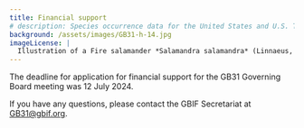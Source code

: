 ```yaml
---
title: Financial support
# description: Species occurrence data for the United States and U.S. Territories.
background: /assets/images/GB31-h-14.jpg
imageLicense: |
  Illustration of a Fire salamander *Salamandra salamandra* (Linnaeus, 1758) from Recherches embryologiques, histologiques et physiologiques sur les glandes à venin de la salamandre terrestre. Paris, 1900. Via [Biodiversity Heritage Library.](https://flic.kr/p/2m4UnCV)
---
```


The deadline for application for financial support for the GB31 Governing Board meeting was 12 July 2024.

If you have any questions, please contact the GBIF Secretariat at [GB31@gbif.org](mailto:GB31@gbif.org).


